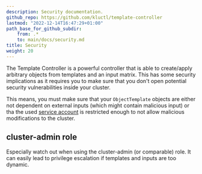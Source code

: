 ```yaml
---
description: Security documentation.
github_repo: https://github.com/kluctl/template-controller
lastmod: "2022-12-14T16:47:29+01:00"
path_base_for_github_subdir:
    from: .*
    to: main/docs/security.md
title: Security
weight: 20
---
```


<!-- WARNING WARNING WARNING -->
<!-- DO NOT EDIT THIS FILE, IT IS AUTO SYNCED FROM github.com/kluctl/template-controller -->
<!-- WARNING WARNING WARNING -->




The Template Controller is a powerful controller that is able to create/apply arbitrary objects from templates and an
input matrix. This has some security implications as it requires you to make sure that you don't open potential
security vulnerabilities inside your cluster.

This means, you must make sure that your `ObjectTemplate` objects are either not dependent on external inputs (which
might contain malicious input) or tha the used [service account](./spec/v1alpha1/objecttemplate.md#serviceaccountname)
is restricted enough to not allow malicious modifications to the cluster.

## cluster-admin role

Especially watch out when using the cluster-admin (or comparable) role. It can easily lead to privilege escalation if
templates and inputs are too dynamic. 
